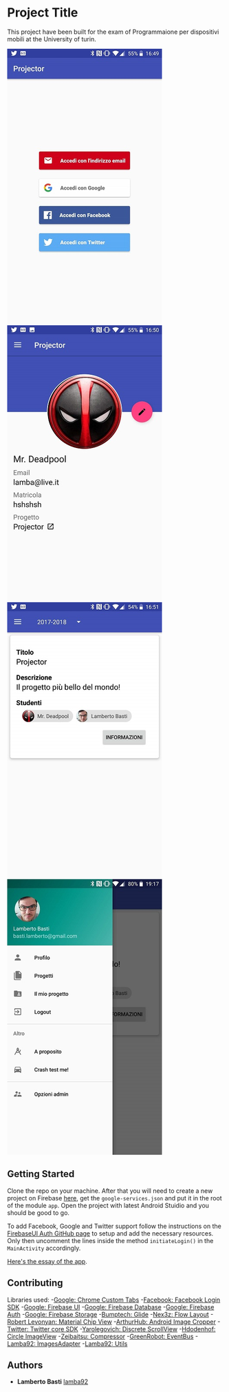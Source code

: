 # Project Title

This project have been built for the exam of Programmaione per dispositivi mobili at the University of turin.

![alt text](https://raw.githubusercontent.com/lamba92/Projector/master/stuff/1.jpg) ![alt text](https://raw.githubusercontent.com/lamba92/Projector/master/stuff/2.jpg)
![alt text](https://raw.githubusercontent.com/lamba92/Projector/master/stuff/3.jpg) ![alt text](https://raw.githubusercontent.com/lamba92/Projector/master/stuff/4.jpg)

## Getting Started

Clone the repo on your machine. After that you will need to create a new project on Firebase [here](https://firebase.google.com/), get the `google-services.json` and put it in the root of the module `app`. Open the project with latest Android Stuidio and you should be good to go.

To add Facebook, Google and Twitter support follow the instructions on the [FirebaseUI Auth GitHub page](https://github.com/firebase/FirebaseUI-Android/blob/master/auth/README.md#identity-provider-configuration) to setup and add the necessary resources.
Only then uncomment the lines inside the method `initiateLogin()` in the `MainActivity` accordingly.

[Here's the essay of the app](https://raw.githubusercontent.com/lamba92/Projector/master/stuff/relazione.pdf).

## Contributing

Libraries used:
    -[Google: Chrome Custom Tabs](https://developer.chrome.com/multidevice/android/customtabs)
    -[Facebook: Facebook Login SDK](https://developers.facebook.com/docs/facebook-login/android)
    -[Google: Firebase UI](https://github.com/firebase/FirebaseUI-Android)
    -[Google: Firebase Database](https://firebase.google.com/)
    -[Google: Firebase Auth](https://firebase.google.com/)
    -[Google: Firebase Storage](https://firebase.google.com/)
    -[Bumptech: Glide](https://github.com/bumptech/glide)
    -[Nex3z: Flow Layout](https://github.com/nex3z/FlowLayout)
    -[Robert Levonyan: Material Chip View](https://github.com/robertlevonyan/materialChipView)
    -[ArthurHub: Android Image Cropper](https://github.com/ArthurHub/Android-Image-Cropper)
    -[Twitter: Twitter core SDK](https://github.com/twitter/twitter-kit-android)
    -[Yarolegovich: Discrete ScrollView](https://github.com/yarolegovich/DiscreteScrollView)
    -[Hdodenhof: Circle ImageView](https://github.com/hdodenhof/CircleImageView)
    -[Zeibaitsu: Compressor](https://github.com/zetbaitsu/Compressor)
    -[GreenRobot: EventBus](http://greenrobot.org/eventbus/)
    -[Lamba92: ImagesAdapter](https://github.com/lamba92/imagesAdapter)
    -[Lamba92: Utils](https://github.com/lamba92/Utils)

## Authors

* **Lamberto Basti** [lamba92](https://github.com/lamba92)
